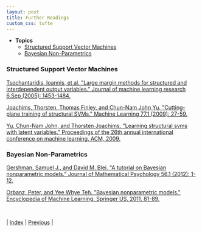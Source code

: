 ```yaml
---
layout: post
title: Further Readings
custom_css: tufte
---
```


  + **Topics**
    - [Structured Support Vector Machines](#structured-svm)
    - [Bayesian Non-Parametrics](#bayesian-nonparametrics)

<a id="structured-svm"></a>
### Structured Support Vector Machines

[Tsochantaridis, Ioannis, et al. "Large margin methods for structured and interdependent output variables." Journal of machine learning research 6.Sep (2005): 1453-1484.](http://www.jmlr.org/papers/volume6/tsochantaridis05a/tsochantaridis05a.pdf)

[Joachims, Thorsten, Thomas Finley, and Chun-Nam John Yu. "Cutting-plane training of structural SVMs." Machine Learning 77.1 (2009): 27-59.](https://www.cs.cornell.edu/people/tj/publications/joachims_etal_09a.pdf)

[Yu, Chun-Nam John, and Thorsten Joachims. "Learning structural svms with latent variables." Proceedings of the 26th annual international conference on machine learning. ACM, 2009.](http://www.cs.cornell.edu/~cnyu/papers/icml09_latentssvm.pdf)

<a id="bayesian-nonparametrics"></a>
### Bayesian Non-Parametrics

[Gershman, Samuel J., and David M. Blei. "A tutorial on Bayesian nonparametric models." Journal of Mathematical Psychology 56.1 (2012): 1-12.](https://arxiv.org/abs/1106.2697)

[Orbanz, Peter, and Yee Whye Teh. "Bayesian nonparametric models." Encyclopedia of Machine Learning. Springer US, 2011. 81-89.](https://link.springer.com/referenceworkentry/10.1007%2F978-0-387-30164-8_66)

<br/>

| [Index](../../) | [Previous](../vae/) |
